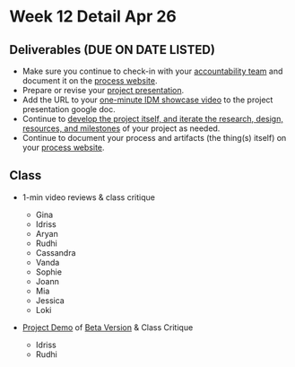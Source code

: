 # Week 12 Detail Apr 26

## Deliverables (DUE ON DATE LISTED)

* Make sure you continue to check-in with your [accountability team](../assignments/accountability\_partner.md) and document it on the [process website](../website.md).
* Prepare or revise your [project presentation](../critiques-demos-presentations-and-exhibition/project-presentation.md).
* Add the URL to your [one-minute IDM showcase video](https://docs.google.com/document/d/1EfXgca1QsOS6xNGzMvSjeAmHDSRgqK2bK1CTrJRPoNU/edit) to the project presentation google doc.
* Continue to [develop the project itself, and iterate the research, design, resources, and milestones](../project\_plan/) of your project as needed.
* Continue to document your process and artifacts (the thing(s) itself) on your [process website](../website.md).

## Class

*   1-min video reviews & class critique

    * Gina
    * Idriss
    * Aryan
    * Rudhi
    * Cassandra
    * Vanda
    * Sophie
    * Joann
    * Mia
    * Jessica
    * Loki


* [Project Demo](../critiques-demos-presentations-and-exhibition/project\_demo.md) of [Beta Version](../project\_plan/project\_versions.md) & Class Critique
  * Idriss
  * Rudhi

